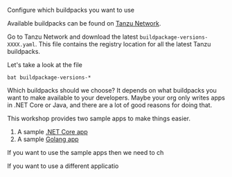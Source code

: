 Configure which buildpacks you want to use

Available buildpacks can be found on [Tanzu Network](https://network.pivotal.io/products/tbs-dependencies).

Go to Tanzu Network and download the latest `buildpackage-versions-XXXX.yaml`. This file contains the registry location for all the latest Tanzu buildpacks.

Let's take a look at the file

```execute
bat buildpackage-versions-*
```

Which buildpacks should we choose? It depends on what buildpacks you want to make available to your developers. Maybe your org only writes apps in .NET Core or Java, and there are a lot of good reasons for doing that. 

This workshop provides two sample apps to make things easier.
1. A sample [.NET Core app](https://github.com/techgnosis/product-api)
1. A sample [Golang app](https://github.com/techgnosis/test-app)

If you want to use the sample apps then we need to ch


 If you want to use a different applicatio

